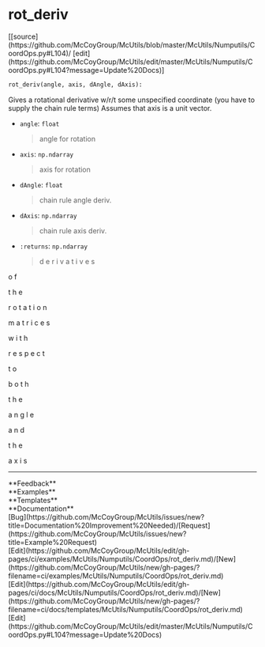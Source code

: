 # <a id="McUtils.Numputils.CoordOps.rot_deriv">rot_deriv</a>
<div class="docs-source-link" markdown="1">
[[source](https://github.com/McCoyGroup/McUtils/blob/master/McUtils/Numputils/CoordOps.py#L104)/
[edit](https://github.com/McCoyGroup/McUtils/edit/master/McUtils/Numputils/CoordOps.py#L104?message=Update%20Docs)]
</div>

```python
rot_deriv(angle, axis, dAngle, dAxis): 
```
Gives a rotational derivative w/r/t some unspecified coordinate
(you have to supply the chain rule terms)
Assumes that axis is a unit vector.
  - `angle`: `float`
    > angle for rotation
  - `axis`: `np.ndarray`
    > axis for rotation
  - `dAngle`: `float`
    > chain rule angle deriv.
  - `dAxis`: `np.ndarray`
    > chain rule axis deriv.
  - `:returns`: `np.ndarray`
    > d
e
r
i
v
a
t
i
v
e
s
 
o
f
 
t
h
e
 
r
o
t
a
t
i
o
n
 
m
a
t
r
i
c
e
s
 
w
i
t
h
 
r
e
s
p
e
c
t
 
t
o
 
b
o
t
h
 
t
h
e
 
a
n
g
l
e
 
a
n
d
 
t
h
e
 
a
x
i
s











---


<div markdown="1" class="text-secondary">
<div class="container">
  <div class="row">
   <div class="col" markdown="1">
**Feedback**   
</div>
   <div class="col" markdown="1">
**Examples**   
</div>
   <div class="col" markdown="1">
**Templates**   
</div>
   <div class="col" markdown="1">
**Documentation**   
</div>
   <div class="col" markdown="1">
   
</div>
   <div class="col" markdown="1">
   
</div>
   <div class="col" markdown="1">
   
</div>
</div>
  <div class="row">
   <div class="col" markdown="1">
[Bug](https://github.com/McCoyGroup/McUtils/issues/new?title=Documentation%20Improvement%20Needed)/[Request](https://github.com/McCoyGroup/McUtils/issues/new?title=Example%20Request)   
</div>
   <div class="col" markdown="1">
[Edit](https://github.com/McCoyGroup/McUtils/edit/gh-pages/ci/examples/McUtils/Numputils/CoordOps/rot_deriv.md)/[New](https://github.com/McCoyGroup/McUtils/new/gh-pages/?filename=ci/examples/McUtils/Numputils/CoordOps/rot_deriv.md)   
</div>
   <div class="col" markdown="1">
[Edit](https://github.com/McCoyGroup/McUtils/edit/gh-pages/ci/docs/McUtils/Numputils/CoordOps/rot_deriv.md)/[New](https://github.com/McCoyGroup/McUtils/new/gh-pages/?filename=ci/docs/templates/McUtils/Numputils/CoordOps/rot_deriv.md)   
</div>
   <div class="col" markdown="1">
[Edit](https://github.com/McCoyGroup/McUtils/edit/master/McUtils/Numputils/CoordOps.py#L104?message=Update%20Docs)   
</div>
   <div class="col" markdown="1">
   
</div>
   <div class="col" markdown="1">
   
</div>
   <div class="col" markdown="1">
   
</div>
</div>
</div>
</div>